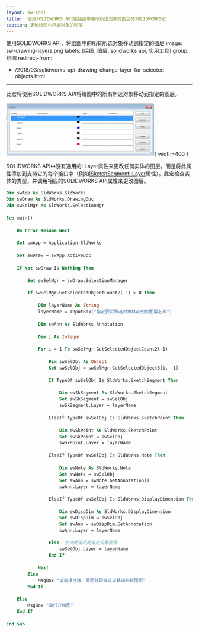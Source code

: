 ```yaml
---
layout: sw-tool
title:  使用SOLIDWORKS API在绘图中更改所选对象的图层的SOLIDWORKS宏
caption: 更改绘图中所选对象的图层
---
```

 使用SOLIDWORKS API，将绘图中的所有所选对象移动到指定的图层
image: sw-drawing-layers.png
labels: [绘图, 图层, solidworks api, 实用工具]
group: 绘图
redirect-from:
  - /2018/03/solidworks-api-drawing-change-layer-for-selected-objects.html
---

此宏将使用SOLIDWORKS API将绘图中的所有所选对象移动到指定的图层。

![绘图图层](sw-drawing-layers.png){ width=400 }

SOLIDWORKS API中没有通用的::Layer属性来更改任何实体的图层，而是将此属性添加到支持它的每个接口中（例如[ISketchSegment::Layer](https://help.solidworks.com/2018/english/api/sldworksapi/solidworks.interop.sldworks~solidworks.interop.sldworks.isketchsegment~layer.html)属性）。此宏检查实体的类型，并调用相应的SOLIDWORKS API属性来更改图层。

~~~ vb
Dim swApp As SldWorks.SldWorks
Dim swDraw As SldWorks.DrawingDoc
Dim swSelMgr As SldWorks.SelectionMgr

Sub main()
    
    On Error Resume Next
    
    Set swApp = Application.SldWorks
    
    Set swDraw = swApp.ActiveDoc
    
    If Not swDraw Is Nothing Then
        
        Set swSelMgr = swDraw.SelectionManager
        
        If swSelMgr.GetSelectedObjectCount2(-1) > 0 Then
            
            Dim layerName As String
            layerName = InputBox("指定要将所选对象移动到的图层名称")
            
            Dim swAnn As SldWorks.Annotation
            
            Dim i As Integer
                        
            For i = 1 To swSelMgr.GetSelectedObjectCount2(-1)
                    
                Dim swSelObj As Object
                Set swSelObj = swSelMgr.GetSelectedObject6(i, -1)
                
                If TypeOf swSelObj Is SldWorks.SketchSegment Then
                    
                    Dim swSkSegment As SldWorks.SketchSegment
                    Set swSkSegment = swSelObj
                    swSkSegment.Layer = layerName
                
                ElseIf TypeOf swSelObj Is SldWorks.SketchPoint Then
                    
                    Dim swSkPoint As SldWorks.SketchPoint
                    Set swSkPoint = swSelObj
                    swSkPoint.Layer = layerName
                    
                ElseIf TypeOf swSelObj Is SldWorks.Note Then
                    
                    Dim swNote As SldWorks.Note
                    Set swNote = swSelObj
                    Set swAnn = swNote.GetAnnotation()
                    swAnn.Layer = layerName
                    
                ElseIf TypeOf swSelObj Is SldWorks.DisplayDimension Then
                    
                    Dim swDispDim As SldWorks.DisplayDimension
                    Set swDispDim = swSelObj
                    Set swAnn = swDispDim.GetAnnotation
                    swAnn.Layer = layerName
                    
                Else '尝试使用后期绑定设置图层
                    swSelObj.Layer = layerName
                End If
                    
            Next
        Else
            MsgBox "请选择注释、草图线段或点以移动到新图层"
        End If
        
    Else
        MsgBox "请打开绘图"
    End If
    
End Sub

~~~